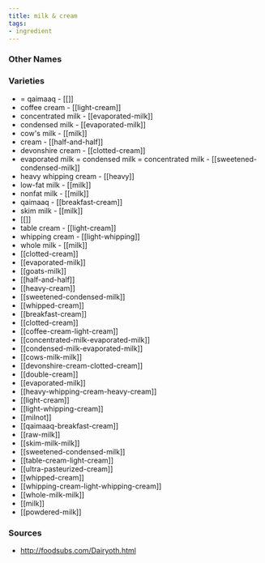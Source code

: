 ```yaml
---
title: milk & cream
tags:
- ingredient
---
```



### Other Names


### Varieties

* = qaimaaq - [[]]
* coffee cream - [[light-cream]]
* concentrated milk - [[evaporated-milk]]
* condensed milk - [[evaporated-milk]]
* cow's milk - [[milk]]
* cream - [[half-and-half]]
* devonshire cream - [[clotted-cream]]
* evaporated milk = condensed milk = concentrated milk - [[sweetened-condensed-milk]]
* heavy whipping cream - [[heavy]]
* low-fat milk - [[milk]]
* nonfat milk - [[milk]]
* qaimaaq - [[breakfast-cream]]
* skim milk - [[milk]]
* [[]]
* table cream - [[light-cream]]
* whipping cream - [[light-whipping]]
* whole milk - [[milk]]
* [[clotted-cream]]
* [[evaporated-milk]]
* [[goats-milk]]
* [[half-and-half]]
* [[heavy-cream]]
* [[sweetened-condensed-milk]]
* [[whipped-cream]]
* [[breakfast-cream]]
* [[clotted-cream]]
* [[coffee-cream-light-cream]]
* [[concentrated-milk-evaporated-milk]]
* [[condensed-milk-evaporated-milk]]
* [[cows-milk-milk]]
* [[devonshire-cream-clotted-cream]]
* [[double-cream]]
* [[evaporated-milk]]
* [[heavy-whipping-cream-heavy-cream]]
* [[light-cream]]
* [[light-whipping-cream]]
* [[milnot]]
* [[qaimaaq-breakfast-cream]]
* [[raw-milk]]
* [[skim-milk-milk]]
* [[sweetened-condensed-milk]]
* [[table-cream-light-cream]]
* [[ultra-pasteurized-cream]]
* [[whipped-cream]]
* [[whipping-cream-light-whipping-cream]]
* [[whole-milk-milk]]
* [[milk]]
* [[powdered-milk]]

### Sources
* http://foodsubs.com/Dairyoth.html
